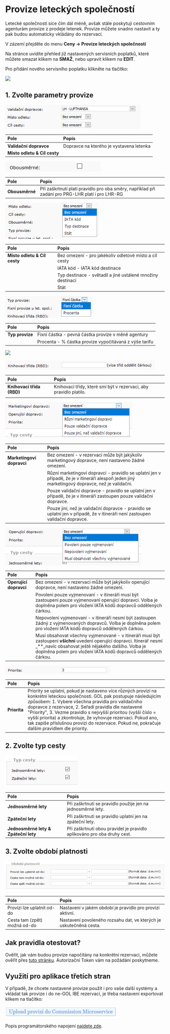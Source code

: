 # Provize leteckých společností

Letecké společností sice čím dál méně, avšak stále poskytují cestovním agenturám provize z prodeje letenek. Provize můžete snadno nastavit a ty pak budou automaticky vkládány do rezervací.

V zázemí přejděte do menu **Ceny -&gt; Provize leteckých společností**

Na stránce uvidíte přehled již nastavených servisních poplatků, které můžete smazat klikem na **SMAŽ**, nebo upravit klikem na **EDIT**.

Pro přidání nového servisního poplatku klikněte na tlačítko:

![](https://travelport.gitbooks.io/gol-ibe-cz/content/assets/AddCommission.png)

## 1. Zvolte parametry provize

![](../.gitbook/assets/image%20%289%29.png)

| Pole | Popis |
| :--- | :--- |
| **Validační dopravce** | Dopravce na kterého je vystavena letenka |
| **Místo odletu & Cíl cesty** |  |

![](../.gitbook/assets/image%20%2814%29.png)

| Pole | Popis |
| :--- | :--- |
| **Obousměrné** | Při zaškrtnutí platí pravidlo pro oba směry, například při zadání pro PRG-LHR platí i pro LHR-RG |

![](../.gitbook/assets/image%20%2820%29.png)

| **Pole** | Popis |
| :--- | :--- |
| **Místo odletu & Cíl cesty** | Bez omezení - pro jakékoliv odletové místo a cíl cesty |
|  | IATA kód - IATA kód destinace |
|  | Typ destinace - světadíl a jiné ustálené množiny destinací |
|  | Stát |

![](../.gitbook/assets/image%20%281%29.png)

| **Pole** | Popis |
| :--- | :--- |
| **Typ provize** | Fixní částka - pevná částka provize v měně agentury |
|  | Procenta - % částka provize vypočítávaná z výše tarifu |

![](https://travelport.gitbooks.io/gol-ibe-cz/content/assets/commission8.png)

![](../.gitbook/assets/image%20%2833%29.png)

| **Pole** | Popis |
| :--- | :--- |
| **Knihovací třída \(RBD\)** | Knihovací třídy, které smí být v rezervaci, aby pravidlo platilo. |
|  |  |

![](../.gitbook/assets/image%20%2828%29.png)

| **Pole** | Popis |
| :--- | :--- |
| **Marketingoví dopravci** | Bez omezení - v rezervaci může být jakýkoliv marketingový dopravce, není nastaveno žádné omezení. |
|  | Různí marketingoví dopravci - pravidlo se uplatní jen v případě, že je v itineráři alespoň jeden jiný marketingový dopravce, než je validační. |
|  | Pouze validační dopravce - pravidlo se uplatní jen v případě, že je v itineráři zastoupen pouze validační dopravce. |
|  | Pouze jiní, než je validační dopravce - pravidlo se uplatní jen v případě, že v itineráři není zastoupen validační dopravce. |

![](../.gitbook/assets/image%20%2811%29.png)

| **Pole** | Popis |
| :--- | :--- |
| **Operující dopravci** | Bez omezení - v rezervaci může být jakýkoliv operující dopravce, není nastaveno žádné omezení. |
|  | Povoleni pouze vyjmenovaní - v itineráři musí být zastoupeni pouze vyjmenovaní operující dopravci. Volba je doplněna polem pro vložení IATA kódů dopravců oddělených čárkou. |
|  | Nepovoleni vyjmenovaní - v itineráři nesmí být zastoupen žádný z vyjmenovaných dopravců. Volba je doplněna polem pro vložení IATA kódů dopravců oddělených čárkou. |
|  | Musí obsahovat všechny vyjmenované - v itineráři musí být zastoupeni **všichni** uvedení operující dopravci. Itinerář nesmí _\*\*_navíc obsahovat ještě nějakého dalšího. Volba je doplněna polem pro vložení IATA kódů dopravců oddělených čárkou. |

![](../.gitbook/assets/image%20%2819%29.png)

| **Pole** | Popis |
| :--- | :--- |
| **Priorita** | Priority se uplatní, pokud je nastaveno více různých provizí na konkrétní leteckou společnosti. GOL pak postupuje následujícím způsobem: 1. Vybere všechna pravidla pro validačního dopravce z rezervace, 2. Seřadí pravidla dle nastavené "Priority", 3. Vezme pravidlo s nejvyšší prioritou \(vyšší číslo = vyšší priorita\) a zkontroluje, že vyhovuje rezervaci. Pokud ano, tak zapíše příslušnou provizi do rezervace. Pokud ne, pokračuje dalším pravidlem dle priority. |

## 2. Zvolte typ cesty

![](../.gitbook/assets/image%20%286%29.png)

| **Pole** | Popis |
| :--- | :--- |
| **Jednosměrné lety** | Při zaškrtnutí se pravidlo použije jen na jednosměrné lety. |
| **Zpáteční lety** | Při zaškrtnutí se pravidlo uplatní jen na zpáteční lety. |
| **Jednosměrné lety & Zpáteční lety** | Při zaškrtnutí obou pravidel je pravidlo aplikováno pro oba druhy cest. |

## 3. Zvolte období platnosti

![](../.gitbook/assets/image%20%2827%29.png)

| Pole | Popis |
| :--- | :--- |
| Provizi lze uplatnit od-do | Nastavení v jakém období je pravidlo pro provizi aktivní. |
| Cesta tam \(zpět\) možná od-do | Nastavení povoleného rozsahu dat, ve kterých je uskutečněná cesta. |

## Jak pravidla otestovat?

Ověřit, jak vám budou provize napočítány na konkrétní rezervaci, můžete ověřit přes [tuto stránku](https://cm.golibe.com/). Autorizační Token vám na požádání poskytneme.

## Využití pro aplikace třetích stran

V případě, že chcete nastavené provize použít i pro vaše další systémy a vkládat tak provize i do ne-GOL IBE rezervací, je třeba nastavení exportovat klikem na tlačítko:

![](../.gitbook/assets/image%20%284%29.png)

Popis programátorského napojení [najdete zde](https://misecz.gitbooks.io/commission-microservice/content/).

